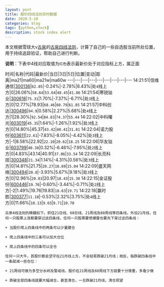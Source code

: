 ```yaml
---
layout: post
title: 股价四线法则实时数据
date: 2020-5-10
categories: blog
tags: [python,stock]
description: stock index alert
---
```



本文根据雪球大v[古泉](https://xueqiu.com/u/7148646888)的[古泉四线法则](https://xueqiu.com/7148646888/130498192)，计算了自己的一些自选股当前所处位置，用于持续追踪验证，帮助自己进行判断。

**说明**：下表中4线对应取值为`红色`表示最新价处于对应指标上方，属正面

时间|名称|代码|最新价|当日|3日|5日|位置|变动|距离|ma21|ma60|ma21w|ma60w
---|---|---|---|---|---|---|---|---
14:21:51|信维通信|[300136](https://xueqiu.com/S/SZ300136)|`62.85`|-0.24%|-2.78%|8.43%|处`4`线上方|0|26.06%|`58.64`|`53.64`|`48.45`|`41.86`
14:21:54|寒锐钴业|[300618](https://xueqiu.com/S/SZ300618)|`75.31`|1.70%|-7.37%|-6.71%|处`3`线上方|0|12.77%|78.93|`68.46`|`60.79`|`61.85`
14:21:57|中科创达|[300496](https://xueqiu.com/S/SZ300496)|`94.9`|0.58%|2.27%|5.68%|处`4`线上方|1|28.30%|`92.54`|`84.83`|`74.37`|`55.44`
14:22:02|中科曙光|[603019](https://xueqiu.com/S/SH603019)|`45.35`|1.64%|-1.26%|1.92%|处`3`线上方|0|14.80%|45.37|`43.42`|`40.41`|`31.81`
14:22:04|诺力股份|[603611](https://xueqiu.com/S/SH603611)|`22.61`|-7.83%|-8.05%|-4.42%|处`3`线上方|-1|8.58%|22.92|`22.10`|`20.62`|`18.25`
14:22:06|华友钴业|[603799](https://xueqiu.com/S/SH603799)|`40.38`|0.32%|-6.46%|-7.95%|处`2`线上方|0|4.83%|43.14|40.91|`37.86`|`33.54`
14:22:09|长亮科技|[300348](https://xueqiu.com/S/SZ300348)|`21.34`|1.14%|-4.31%|0.56%|处`3`线上方|0|14.81%|21.75|`20.27`|`18.69`|`15.04`
14:22:09|盛天网络|[300494](https://xueqiu.com/S/SZ300494)|`20.8`|-3.93%|5.67%|9.18%|处`3`线上方|0|12.96%|`20.03`|20.97|`18.43`|`15.30`
14:22:15|金证股份|[600446](https://xueqiu.com/S/SH600446)|`19.76`|-0.60%|-3.44%|-0.71%|处`2`线上方|-2|1.49%|19.76|19.83|`18.63`|`19.71`
14:22:18|赢时胜|[300377](https://xueqiu.com/S/SZ300377)|`11.18`|-0.53%|2.32%|3.75%|处`4`线上方|0|11.66%|`10.13`|`9.65`|`9.71`|`10.70`

```
古泉4线法则的精髓如下。抓住21日线、60日线、21周线及60周线等四条线，外加21月线，任何一只股票上涨都要穿过这四条线，任何一只股票要想爆雷也要先下穿过这四条线：

+ 当股价爬上四条线中的两条可以少量建仓

+ 爬上四条线中的三条可以加大仓位

+ 爬上四条线中的四条可以全仓

任何一只大牛，其股价都会坚守在21月线上方，不会轻易跌破21月线；相反，每跌破四条线中一条就减一些仓位：

+ 21周线可做为多空分水岭及警戒线，股价在21周线及60周线下方就要十分慎重，多看少做

+ 跌破全部四条线就要大幅减仓，甚至清仓，一旦跌破21月线，清仓观望
```